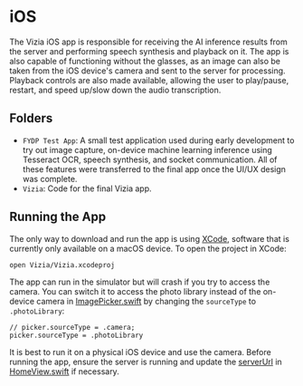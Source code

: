 # iOS

The Vizia iOS app is responsible for receiving the AI inference results from the server and performing speech synthesis and playback on it. The app is also capable of functioning without the glasses, as an image can also be taken from the iOS device's camera and sent to the server for processing. Playback controls are also made available, allowing the user to play/pause, restart, and speed up/slow down the audio transcription.

## Folders
* `FYDP Test App`: A small test application used during early development to try out image capture, on-device machine learning inference using Tesseract OCR, speech synthesis, and socket communication. All of these features were transferred to the final app once the UI/UX design was complete.
* `Vizia`: Code for the final Vizia app.

## Running the App
The only way to download and run the app is using [XCode](https://developer.apple.com/xcode/), software that is currently only available on a macOS device. To open the project in XCode:
```
open Vizia/Vizia.xcodeproj
```

The app can run in the simulator but will crash if you try to access the camera. You can switch it to access the photo library instead of the on-device camera in [ImagePicker.swift](Vizia/Vizia/Utils/ImagePicker.swift) by changing the `sourceType` to `.photoLibrary`:
```
// picker.sourceType = .camera;
picker.sourceType = .photoLibrary
```

It is best to run it on a physical iOS device and use the camera. Before running the app, ensure the server is running and update the [serverUrl](https://github.com/vizia-fydp/iOS/blob/4000ec35c28bfa1d76f5c0ea743417d9c471aa40/Vizia/Vizia/Views/HomeView.swift#L25) in [HomeView.swift](Vizia/Vizia/Views/HomeView.swift) if necessary.